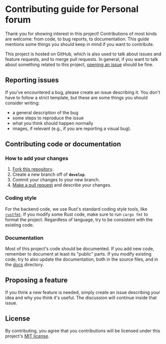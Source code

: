 # Contributing guide for Personal forum

Thank you for showing interest in this project! Contributions of most kinds are
welcome: from code, to bug reports, to documentation. This guide mentions some
things you should keep in mind if you want to contribute.

This project is hosted on GitHub, which is also used to talk about issues and
feature requests, and to merge pull requests. In general, if you want to talk
about something related to this project,
[opening an issue](https://docs.github.com/en/free-pro-team@latest/github/managing-your-work-on-github/creating-an-issue)
should be fine.

## Reporting issues

If you've encountered a bug, please create an issue describing it. You don't
have to follow a strict template, but these are some things you should consider
writing:

- a general description of the bug
- some steps to reproduce the issue
- what you think should happen normally
- images, if relevant (e.g., if you are reporting a visual bug).

## Contributing code or documentation

### How to add your changes

1. [Fork this repository](https://guides.github.com/activities/forking/).
2. Create a new branch off of **`develop`**.
3. Commit your changes to your new branch.
4. [Make a pull request](https://guides.github.com/activities/forking/#making-changes)
    and describe your changes.

### Coding style

For the backend code, we use Rust's standard coding style tools, like
[`rustfmt`](https://github.com/rust-lang/rustfmt).
If you modify some Rust code, make sure to run `cargo fmt` to format the
project. Regardless of language, try to be consistent with the existing code.

### Documentation

Most of this project's code should be documented. If you add new code, remember
to document at least its "public" parts. If you modify existing code, try to
also update the documentation, both in the source files, and in the [docs](docs)
directory.

## Proposing a feature

If you think a new feature is needed, simply create an issue describing your
idea and why you think it's useful. The discussion will continue inside that
issue.

## License

By contributing, you agree that you contributions will be licensed under this
project's [MIT license](LICENSE).
